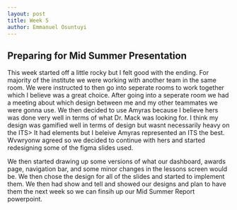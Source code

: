 ```yaml
---
layout: post
title: Week 5
author: Emmanuel Osuntuyi
---
```

## Preparing for Mid Summer Presentation
This week started off a little rocky but I felt good with the ending. For majority of the institute we were working with another team in the same room. We were instructed to then go into seperate rooms to work together which I believe was a great choice. After going into a seperate room we had a meeting about which design between me and my other teammates we were gonna use. We then decided to use Amyras because I believe hers was done very well in terms of what Dr. Mack was looking for. I think my design was gamified well in terms of design but wasnt necessarily heavy on the ITS> It had elements but I beleive Amyras represented an ITS the best. Wvwryonw agreed so we decided to continue with hers and started redesigning some of the figma slides used.

We then started drawing up some versions of what our dashboard, awards page, navigation bar, and some minor changes in the lessons screen would be. We then chose the design for all of the slides and started to implement them. We then had show and tell and showed our designs and plan to have them the next week so we can finsih up our Mid Summer Report powerpoint.

